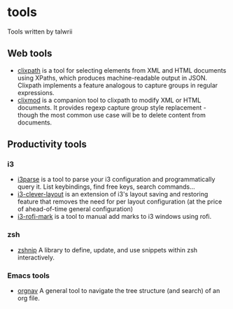 # tools

Tools written by talwrii

## Web tools

* [clixpath](https://github.com/talwrii/clixpath) is a tool for selecting elements from XML and HTML documents using XPaths, which produces machine-readable output in JSON. Clixpath implements a feature analogous to capture groups in regular expressions.
* [clixmod](https://github.com/talwrii/clixmod) is a companion tool to clixpath to modify XML or HTML documents. It provides regexp capture group style replacement - though the most common use case will be to delete content from documents.
 
## Productivity tools

### i3

* [i3parse](https://github.com/talwrii/i3parse) is a tool to parse your i3 configuration and programmatically query it. List keybindings, find free keys, search commands...
* [i3-clever-layout](https://github.com/talwrii/i3-clever-layout) is an extension of i3's layout saving and restoring feature that removes the need for per layout configuration (at the price of ahead-of-time general configuration)
* [i3-rofi-mark](https://github.com/talwrii/i3-rofi-mark) is a tool to manual add marks to i3 windows using rofi.

### zsh

* [zshnip](https://github.com/facetframer/zshnip) A library to define, update, and use snippets within zsh interactively. 

### Emacs tools 

* [orgnav](https://github.com/facetframer/orgnav) A general tool to navigate the tree structure (and search) of an org file. 
